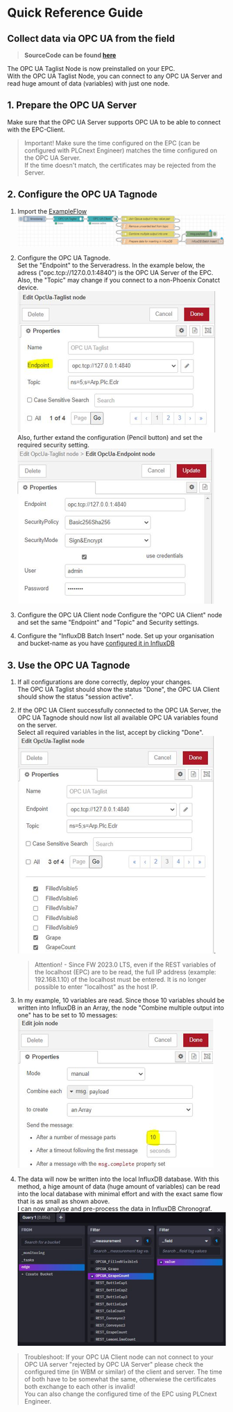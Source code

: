 # Quick Reference Guide<br>

## Collect data via OPC UA from the field

> **SourceCode can be found [here](/FW_2022/Code/Node-RED/OPCUA_Taglist_toInflux.json)**

The OPC UA Taglist Node is now preinstalled on your EPC. <br>
With the OPC UA Taglist Node, you can connect to any OPC UA Server and read huge amount of data (variables) with just one node.

## 1. Prepare the OPC UA Server
Make sure that the OPC UA Server supports OPC UA to be able to connect with the EPC-Client.

> Important! Make sure the time configured on the EPC (can be configured with PLCnext Engineer) matches the time configured on the OPC UA Server. <br>
If the time doesn't match, the certificates may be rejected from the Server.

## 2. Configure the OPC UA Tagnode
1. Import the [ExampleFlow](/FW_2022/Node-RED/OPCUA_Taglist_toInflux.json) <br>
![OPCUA_Tagnode](/FW_2022/images/OPCUA_Tagnode.JPG) <br>
2. Configure the OPC UA Tagnode. <br>
Set the "Endpoint" to the Serveradress. In the example below, the adress ("opc.tcp://127.0.0.1:4840") is the OPC UA Server of the EPC. 
Also, the "Topic" may change if you connect to a non-Phoenix Conatct device. <br> 
![UA_TagnodeConfig](/FW_2022//images/UA_TagnodeConfig.JPG) <br>
Also, further extand the configuration (Pencil button) and set the required security setting. <br>
![UA_TagnodeConfig2](/FW_2022/images/UA_TagnodeConfig2.JPG)

3. Configure the OPC UA Client node
Configure the "OPC UA Client" node and set the same "Endpoint" and "Topic" and Security settings. <br>

4. Configure the "InfluxDB Batch Insert" node. Set up your organisation and bucket-name as you have [configured it in InfluxDB](/FW_2022/Influx2/Influx_Configuration.md) <br>

## 3. Use the OPC UA Tagnode 
1. If all configurations are done correctly, deploy your changes. <br>
The OPC UA Taglist should show the status "Done", the OPC UA Client should show the status "session active".
2. If the OPC UA Client successfully connected to the OPC UA Server, the OPC UA Tagnode should now list all available OPC UA variables found on the server. <br> Select all required variables in the list, accept by clicking "Done". <br>
![OPCUA_Tagnode_Vars](/FW_2022/images/OPCUA_Tagnode_Vars.JPG). <br>

    >Attention! - Since FW 2023.0 LTS, even if the REST variables of the localhost (EPC) are to be read, the full IP address (example: 192.168.1.10) of the localhost must be entered. It is no longer possible to enter "localhost" as the host IP.

3. In my example, 10 variables are read. Since those 10 variables should be written into InfluxDB in an Array, the node "Combine multiple output into one" has to be set to 10 messages: <br>
![Combine_REST](/FW_2022/images/Combine_REST.JPG) <br>

4. The data will now be written into the local InfluxDB database.
With this method, a hige amount of data (huge amount of variables) can be read into the local database with minimal effort and with the exact same flow that is as small as shown above. <br>
I can now analyse and pre-process the data in InfluxDB Chronograf. <br>
![Influx_UAdata](/FW_2022/images/Influx_UAdata.JPG)

> Troubleshoot: If your OPC UA Client node can not connect to your OPC UA server "rejected by OPC UA Server" please check the configured time (in WBM or similar) of the client and server. The time of both have to be somewhat the same, otherwiese the certificates both exchange to each other is invalid! <br>
You can also change the configured time of the EPC using PLCnext Engineer. 
